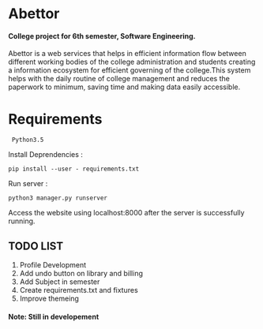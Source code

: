 # Abettor
#### College project for 6th semester, Software Engineering.
 Abettor is a web services that helps in efficient information flow between different working bodies of the college administration and students creating a information ecosystem for efficient governing of the college.This system helps with the daily routine of college management and reduces the paperwork to minimum, saving time and making data easily accessible.


# Requirements
```
 Python3.5 
```
Install Deprendencies :
```
pip install --user - requirements.txt
```
Run server :
```
python3 manager.py runserver
```
Access the website using localhost:8000 after the server is successfully running.


## TODO LIST
1. Profile Development
2. Add undo button on library and billing
3. Add Subject in semester
4. Create requirements.txt and fixtures 
5. Improve themeing

#### Note: Still in developement
